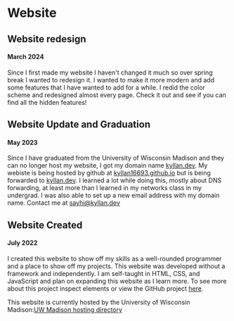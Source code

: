 # Website


## Website redesign
#### March 2024

Since I first made my website I haven't changed it much so over spring break I wanted to redesign it. I wanted to make it more modern and add some features that I have wanted to add for a while. I redid the color scheme and redesigned almost every page. Check it out and see if you can find all the hidden features!


## Website Update and Graduation
#### May 2023

Since I have graduated from the University of Wisconsin Madison and they can no longer host my website, I got my domain name <a href="https://kyllan.dev" target="_blank" rel="noopener noreferrer">kyllan.dev</a>. My webiste is being hosted by github at <a href="kyllan16693.github.io" target="_blank" rel="noopener noreferrer">kyllan16693.github.io</a> but is being forwarded to <a href="https://kyllan.dev" target="_blank" rel="noopener noreferrer">kyllan.dev</a>. I learned a lot while doing this, mostly about DNS forwarding, at least more than I learned in my networks class in my undergrad. I was also able to set up a new email address with my domain name. Contact me at <a href="mailto:sayhi@kyllan.dev">sayhi@kyllan.dev</a>


## Website Created
#### July 2022

I created this website to show off my skills as a well-rounded programmer and a place to show off my projects. This website was developed without a framework and independently. I am self-taught in HTML, CSS, and JavaScript and plan on expanding this website as I learn more. To see more about this project inspect elements or view the GitHub project <a href="https://github.com/kyllan16693/PersonalWebsite" target="_blank" rel="noopener noreferrer">here</a>.

This website is currently hosted by the University of Wisconsin Madison:<a href="https://pages.cs.wisc.edu" target="_blank" rel="noopener noreferrer">UW Madison hosting directory</a>